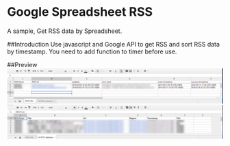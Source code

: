 Google Spreadsheet RSS
======================
A sample, Get RSS data by Spreadsheet.

##Introduction
Use javascript and Google API to get RSS and sort RSS data by timestamp. You need to add function to timer before use.

##Preview
![alt text](https://raw.githubusercontent.com/kamira/Google-Spreadsheet-RSS/master/img/result1.png)
![alt text](https://raw.githubusercontent.com/kamira/Google-Spreadsheet-RSS/master/img/result2.png)
